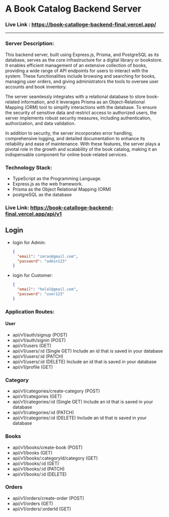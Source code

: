 # A Book Catalog Backend Server

### Live Link : https://book-catalloge-backend-final.vercel.app/

<hr>

### Server Description:

This backend server, built using Express.js, Prisma, and PostgreSQL as its database, serves as the core infrastructure for a digital library or bookstore. It enables efficient management of an extensive collection of books, providing a wide range of API endpoints for users to interact with the system. These functionalities include browsing and searching for books, managing user orders, and giving administrators the tools to oversee user accounts and book inventory.

The server seamlessly integrates with a relational database to store book-related information, and it leverages Prisma as an Object-Relational Mapping (ORM) tool to simplify interactions with the database. To ensure the security of sensitive data and restrict access to authorized users, the server implements robust security measures, including authentication, authorization, and data validation.

In addition to security, the server incorporates error handling, comprehensive logging, and detailed documentation to enhance its reliability and ease of maintenance. With these features, the server plays a pivotal role in the growth and scalability of the book catalog, making it an indispensable component for online book-related services.

### Technology Stack:

- TypeScript as the Programming Language.
- Express.js as the web framework.
- Prisma as the Object Relational Mapping (ORM)
- postgreSQL as the database

### Live Link: https://book-catalloge-backend-final.vercel.app/api/v1

## Login

- login for Admin:

  ```json
  {
    "email": "imran@gmail.com",
    "password": "admin123"
  }
  ```

- login for Customer:

  ```json
  {
    "email": "helal@gmail.com",
    "password": "user123"
  }
  ```

### Application Routes:

#### User

- api/v1/auth/signup (POST)
- api/v1/auth/signin (POST)
- api/v1/users (GET)
- api/v1/users/:id (Single GET) Include an id that is saved in your database
- api/v1/users/:id (PATCH)
- api/v1/users/:id (DELETE) Include an id that is saved in your database
- api/v1/profile (GET)

### Category

- api/v1/categories/create-category (POST)
- api/v1/categories (GET)
- api/v1/categories/:id (Single GET) Include an id that is saved in your database
- api/v1/categories/:id (PATCH)
- api/v1/categories/:id (DELETE) Include an id that is saved in your database

### Books

- api/v1/books/create-book (POST)
- api/v1/books (GET)
- api/v1/books/:categoryId/category (GET)
- api/v1/books/:id (GET)
- api/v1/books/:id (PATCH)
- api/v1/books/:id (DELETE)

### Orders

- api/v1/orders/create-order (POST)
- api/v1/orders (GET)
- api/v1/orders/:orderId (GET)
